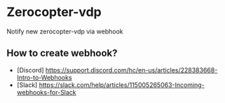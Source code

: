 # Zerocopter-vdp
Notify new zerocopter-vdp via webhook

## How to create webhook?
- [Discord] https://support.discord.com/hc/en-us/articles/228383668-Intro-to-Webhooks
- [Slack] https://slack.com/help/articles/115005265063-Incoming-webhooks-for-Slack
